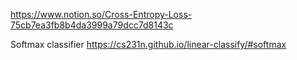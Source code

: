 
https://www.notion.so/Cross-Entropy-Loss-75cb7ea3fb8b4da3999a79dcc7d8143c


Softmax classifier
https://cs231n.github.io/linear-classify/#softmax
